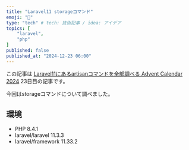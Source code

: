 ```yaml
---
title: "Laravel11 storageコマンド"
emoji: "👋"
type: "tech" # tech: 技術記事 / idea: アイデア
topics: [
    "laravel",
    "php"
]
published: false
published_at: "2024-12-23 06:00"
---
```


この記事は [Laravel11にあるartisanコマンドを全部調べる Advent Calendar 2024](https://adventar.org/calendars/10674) 23日目の記事です。

今回はstorageコマンドについて調べました。

## 環境

- PHP 8.4.1
- laravel/laravel 11.3.3
- laravel/framework 11.33.2
